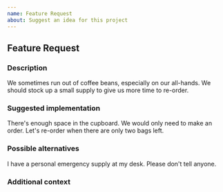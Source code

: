 ```yaml
---
name: Feature Request
about: Suggest an idea for this project
---
```


<!-- Thanks for taking the time to create a feature request!
Please fill out the sections below. -->

## Feature Request

### Description
<!-- Is your feature request related to a problem?
What does it solve or improve? Please describe. -->

We sometimes run out of coffee beans, especially on our all-hands.
We should stock up a small supply to give us more time to re-order.

### Suggested implementation
<!-- Please describe what the feature should do and how you would like it to work. -->

There's enough space in the cupboard. We would only need to make an order.
Let's re-order when there are only two bags left.

### Possible alternatives
<!-- Are you currently using a workaround?
Any alternative approaches that we should consider? -->

I have a personal emergency supply at my desk. Please don't tell anyone.

### Additional context
<!-- Sketches, configuration examples, or any other useful hints -->

